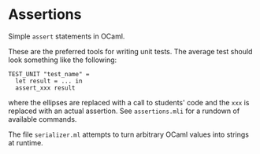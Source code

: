 Assertions
==========

Simple `assert` statements in OCaml.

These are the preferred tools for writing unit tests.
The average test should look something like the following:

```
TEST_UNIT "test_name" =
  let result = ... in
  assert_xxx result
```

where the ellipses are replaced with a call to students' code and the `xxx` is replaced with an actual assertion.
See `assertions.mli` for a rundown of available commands.

The file `serializer.ml` attempts to turn arbitrary OCaml values into strings at runtime.


